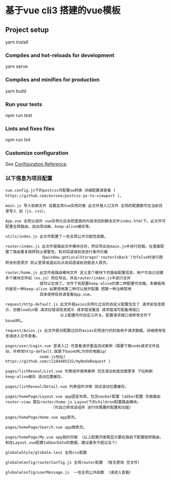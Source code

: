 # 基于vue cli3 搭建的vue模板 

## Project setup

yarn install

### Compiles and hot-reloads for development

yarn serve

### Compiles and minifies for production

yarn build


### Run your tests

npm run test


### Lints and fixes files

npm run lint

### Customize configuration
See [Configuration Reference](https://cli.vuejs.org/config/).

### 以下信息为项目配置

    vue.config.js下的postcss可配置vw转换 详细配置请查看 ( https://github.com/evrone/postcss-px-to-viewport )。

    main.js 导入依赖文件 设置全局Vue实例对象 此文件是入口文件 全局的配置都可在当前目录导入 如（js、css）。

    App.vue 全局父组件 vue实例化后会把里面的内容添加到静态文件index.html下。此文件可配置全局路由，进出场动画，keep-alive缓存等。

    utils/index.js 此文件配置了一些全局公共功能性函数。

    router/index.js 此文件是路由文件模块合并，然后导出在main.js中进行挂载。在里面配置了路由重复跳转防止报警告，和对回退或前进进行条件拦截
                    当window.getLocalStorage('routerIsBack')为false时进行跳转会到登录页 防止登录或退出后点击回退或前进能进入首页。
    
    router/home.js 此文件是路由模块文件 定义某个模块下的路由配置信息，用户可自己创建多个模块文件如（xx.js）然后导出，并在router/index.js中进行合并
                   就可以生效了。文件下有配置keep-alive的第二种配置可忽略。本模板用的是另一种keep-alive 如果想用第二种可以放开配置 把第一种注释禁用
                   具体使用信息请查看App.vue。

    request/http-default.js 此文件是axios实例化之后的自定义配置包含了 请求前信息提示，加载loadin框 请求后错误信息提示 请求错误重连 请求错误可配备用端口
                            以上配置均可自定义开关。配置请求端口请修改文件下baseURL。

    request/Axios.js 此文件是对配置过后的axios实例进行的封装用于请求数据。详细使用信息请进入文件查看。

    pages/user/Login.vue 登录入口 可查看请求重连测试案例（需要下载node请求文件启动，并修改http-default.就是下baseURL为你的电脑ip）
                   node.js地址( https://github.com/c1184405532/myNodeRequest )

    pages/listReveal/List.vue 列表组件使用案例 包含滚动到底加载更多 下拉刷新 keep-alive缓存 滚动位置缓存。

    pages/listReveal/Detail.vue 列表组件详情 测试滚动位置缓存。

    pages/homePage/Layout.vue app固定布局，包含navbar配置 tabbar配置 页面路由router-view 需在router/home.js Layout下的children配置路由模块。
                        （可自己修改该组件 进行你需要的配置和功能）

    pages/homePage/Home.vue app首页。

    pages/homePage/Search.vue app搜索页。

    pages/homePage/My.vue app我的页面 （以上配置页面需显示要在路由下配置跳转路由，和在Layout.vue配置tabbarData的数据，建议最多不超过五个）

    globaleStyle/globale.less 全局css配置
    
    globaleConfig/routerConfig.js 全局router配置 （暂无更改 空文件）

    globaleConfig/userMessage.js  一些全局公共函数 （请进入查看）















